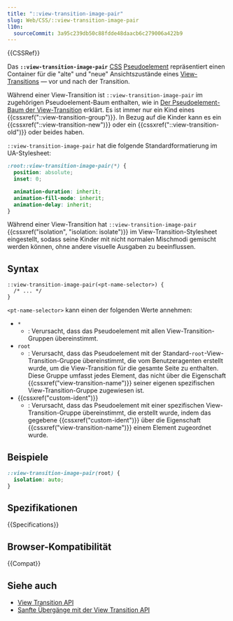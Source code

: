 ```yaml
---
title: "::view-transition-image-pair"
slug: Web/CSS/::view-transition-image-pair
l10n:
  sourceCommit: 3a95c239db50c88fdde48daacb6c279006a422b9
---
```


{{CSSRef}}

Das **`::view-transition-image-pair`** [CSS](/de/docs/Web/CSS) [Pseudoelement](/de/docs/Web/CSS/Pseudo-elements) repräsentiert einen Container für die "alte" und "neue" Ansichtszustände eines [View-Transitions](/de/docs/Web/API/View_Transition_API) — vor und nach der Transition.

Während einer View-Transition ist `::view-transition-image-pair` im zugehörigen Pseudoelement-Baum enthalten, wie in [Der Pseudoelement-Baum der View-Transition](/de/docs/Web/API/View_Transition_API/Using#the_view_transition_pseudo-element_tree) erklärt. Es ist immer nur ein Kind eines {{cssxref("::view-transition-group")}}. In Bezug auf die Kinder kann es ein {{cssxref("::view-transition-new")}} oder ein {{cssxref("::view-transition-old")}} oder beides haben.

`::view-transition-image-pair` hat die folgende Standardformatierung im UA-Stylesheet:

```css
:root::view-transition-image-pair(*) {
  position: absolute;
  inset: 0;

  animation-duration: inherit;
  animation-fill-mode: inherit;
  animation-delay: inherit;
}
```

Während einer View-Transition hat `::view-transition-image-pair` {{cssxref("isolation", "isolation: isolate")}} im View-Transition-Stylesheet eingestellt, sodass seine Kinder mit nicht normalen Mischmodi gemischt werden können, ohne andere visuelle Ausgaben zu beeinflussen.

## Syntax

```css-nolint
::view-transition-image-pair(<pt-name-selector>) {
  /* ... */
}
```

`<pt-name-selector>` kann einen der folgenden Werte annehmen:

- `*`
  - : Verursacht, dass das Pseudoelement mit allen View-Transition-Gruppen übereinstimmt.
- `root`
  - : Verursacht, dass das Pseudoelement mit der Standard-`root`-View-Transition-Gruppe übereinstimmt, die vom Benutzeragenten erstellt wurde, um die View-Transition für die gesamte Seite zu enthalten. Diese Gruppe umfasst jedes Element, das nicht über die Eigenschaft {{cssxref("view-transition-name")}} seiner eigenen spezifischen View-Transition-Gruppe zugewiesen ist.
- {{cssxref("custom-ident")}}
  - : Verursacht, dass das Pseudoelement mit einer spezifischen View-Transition-Gruppe übereinstimmt, die erstellt wurde, indem das gegebene {{cssxref("custom-ident")}} über die Eigenschaft {{cssxref("view-transition-name")}} einem Element zugeordnet wurde.

## Beispiele

```css
::view-transition-image-pair(root) {
  isolation: auto;
}
```

## Spezifikationen

{{Specifications}}

## Browser-Kompatibilität

{{Compat}}

## Siehe auch

- [View Transition API](/de/docs/Web/API/View_Transition_API)
- [Sanfte Übergänge mit der View Transition API](https://developer.chrome.com/docs/web-platform/view-transitions/)
